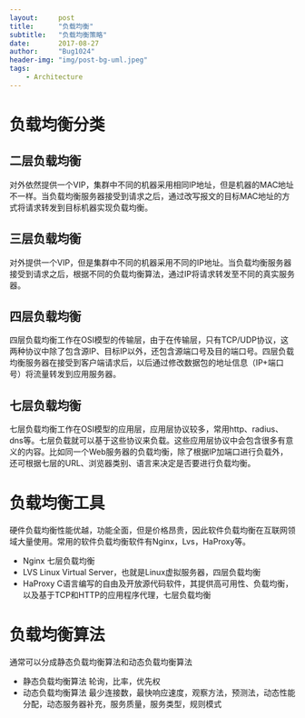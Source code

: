 ```yaml
---
layout:     post
title:      "负载均衡"
subtitle:   "负载均衡策略"
date:       2017-08-27
author:     "Bug1024"
header-img: "img/post-bg-uml.jpeg"
tags:
    - Architecture
---
```


# 负载均衡分类
## 二层负载均衡
对外依然提供一个VIP，集群中不同的机器采用相同IP地址，但是机器的MAC地址不一样。当负载均衡服务器接受到请求之后，通过改写报文的目标MAC地址的方式将请求转发到目标机器实现负载均衡。

## 三层负载均衡
对外提供一个VIP，但是集群中不同的机器采用不同的IP地址。当负载均衡服务器接受到请求之后，根据不同的负载均衡算法，通过IP将请求转发至不同的真实服务器。

## 四层负载均衡
四层负载均衡工作在OSI模型的传输层，由于在传输层，只有TCP/UDP协议，这两种协议中除了包含源IP、目标IP以外，还包含源端口号及目的端口号。四层负载均衡服务器在接受到客户端请求后，以后通过修改数据包的地址信息（IP+端口号）将流量转发到应用服务器。

## 七层负载均衡
七层负载均衡工作在OSI模型的应用层，应用层协议较多，常用http、radius、dns等。七层负载就可以基于这些协议来负载。这些应用层协议中会包含很多有意义的内容。比如同一个Web服务器的负载均衡，除了根据IP加端口进行负载外，还可根据七层的URL、浏览器类别、语言来决定是否要进行负载均衡。

# 负载均衡工具
硬件负载均衡性能优越，功能全面，但是价格昂贵，因此软件负载均衡在互联网领域大量使用。常用的软件负载均衡软件有Nginx，Lvs，HaProxy等。
* Nginx 七层负载均衡
* LVS Linux Virtual Server，也就是Linux虚拟服务器，四层负载均衡
* HaProxy C语言编写的自由及开放源代码软件，其提供高可用性、负载均衡，以及基于TCP和HTTP的应用程序代理，七层负载均衡

# 负载均衡算法
通常可以分成静态负载均衡算法和动态负载均衡算法
* 静态负载均衡算法 轮询，比率，优先权
* 动态负载均衡算法 最少连接数，最快响应速度，观察方法，预测法，动态性能分配，动态服务器补充，服务质量，服务类型，规则模式
